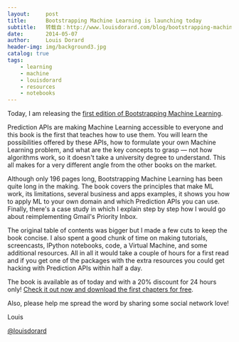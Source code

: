 ```yaml
---
layout:     post
title:      Bootstrapping Machine Learning is launching today
subtitle:   转载自：http://www.louisdorard.com/blog/bootstrapping-machine-learning-launching-today
date:       2014-05-07
author:     Louis Dorard
header-img: img/background3.jpg
catalog: true
tags:
    - learning
    - machine
    - louisdorard
    - resources
    - notebooks
---
```


Today, I am releasing the [first edition of Bootstrapping Machine Learning](http://www.louisdorard.com/machine-learning-book).

Prediction APIs are making Machine Learning accessible to everyone and this book is the first that teaches how to use them. You will learn the possibilities offered by these APIs, how to formulate your own Machine Learning problem, and what are the key concepts to grasp — not how algorithms work, so it doesn't take a university degree to understand. This all makes for a very different angle from the other books on the market.

Although only 196 pages long, Bootstrapping Machine Learning has been quite long in the making. The book covers the principles that make ML work, its limitations, several business and apps examples, it shows you how to apply ML to your own domain and which Prediction APIs you can use. Finally, there's a case study in which I explain step by step how I would go about reimplementing Gmail's Priority Inbox.

The original table of contents was bigger but I made a few cuts to keep the book concise. I also spent a good chunk of time on making tutorials, screencasts, IPython notebooks, code, a Virtual Machine, and some additional resources. All in all it would take a couple of hours for a first read and if you get one of the packages with the extra resources you could get hacking with Prediction APIs within half a day.

The book is available as of today and with a 20% discount for 24 hours only! [Check it out now and download the first chapters for free](http://www.louisdorard.com/machine-learning-book).

Also, please help me spread the word by sharing some social network love!

Louis

[@louisdorard](http://twitter.com/louisdorard)
